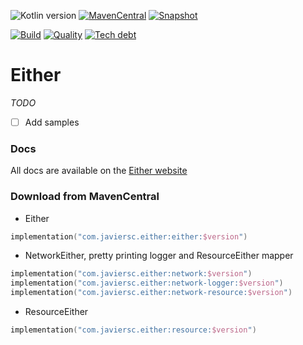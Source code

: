 ![Kotlin version](https://img.shields.io/badge/kotlin-1.4.31-blueviolet?logo=kotlin&logoColor=white)
[![MavenCentral](https://img.shields.io/maven-central/v/com.javiersc.either/either-core?label=MavenCentral)](https://repo1.maven.org/maven2/com/javiersc/either/either-core/)
[![Snapshot](https://img.shields.io/nexus/s/com.javiersc.either/either-core?server=https%3A%2F%2Foss.sonatype.org%2F&label=Snapshot)](https://oss.sonatype.org/content/repositories/snapshots/com/javiersc/either/either-core/)

[![Build](https://img.shields.io/github/workflow/status/JavierSegoviaCordoba/either/build?label=Build&logo=GitHub)](https://github.com/JavierSegoviaCordoba/either/tree/main)
[![Quality](https://img.shields.io/sonar/quality_gate/JavierSegoviaCordoba_either?label=Quality&logo=SonarCloud&logoColor=white&server=https%3A%2F%2Fsonarcloud.io)](https://sonarcloud.io/dashboard?id=JavierSegoviaCordoba_either)
[![Tech debt](https://img.shields.io/sonar/tech_debt/JavierSegoviaCordoba_either?label=Tech%20debt&logo=SonarCloud&logoColor=white&server=https%3A%2F%2Fsonarcloud.io)](https://sonarcloud.io/dashboard?id=JavierSegoviaCordoba_either)

# Either

_TODO_

- [ ] Add samples

### Docs

All docs are available on the [Either website](https://either.javiersc.com)

### Download from MavenCentral

- Either

```kotlin
implementation("com.javiersc.either:either:$version")   
```

- NetworkEither, pretty printing logger and ResourceEither mapper

```kotlin
implementation("com.javiersc.either:network:$version")
implementation("com.javiersc.either:network-logger:$version")
implementation("com.javiersc.either:network-resource:$version")
```

- ResourceEither

```kotlin
implementation("com.javiersc.either:resource:$version")
```
